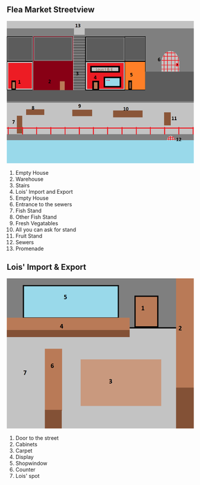 ## Flea Market Streetview
![Streetview](https://github.com/LittleBeasts/documentation/blob/aed1c8197ec6fe588b4cc19c37b4e777a459a967/basicconcepts/theworld/arkhamSketches/FleaMarket/Flea%20Market%20Sketch.png)
1. Empty House
2. Warehouse
3. Stairs
4. Lois' Import and Export
5. Empty House
6. Entrance to the sewers
7. Fish Stand
8. Other Fish Stand
9. Fresh Vegatables
10. All you can ask for stand
11. Fruit Stand
12. Sewers
13. Promenade

## Lois' Import & Export

![Lois' Import & Export](https://github.com/LittleBeasts/documentation/blob/a30088a16d24e3c1d5f3728899806ea4aa470935/basicconcepts/theworld/arkhamSketches/FleaMarket/Lois%20Import%20&%20Export.png)
1. Door to the street
2. Cabinets
3. Carpet
4. Display
5. Shopwindow
6. Counter
7. Lois' spot
